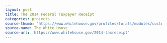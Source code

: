 ```yaml
---
layout: post
title: The 2014 Federal Taxpayer Receipt
categories: projects
source-thumb: 'https://www.whitehouse.gov/profiles/forall/modules/custom/gov_whitehouse_www/images/icons/wh_logo_seal.png'
source-name: The White House
source-url: 'https://www.whitehouse.gov/2014-taxreceipt'
---
```

